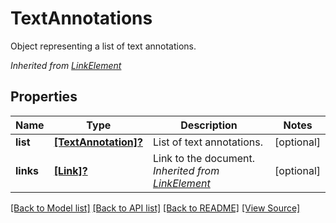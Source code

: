 ﻿# TextAnnotations
Object representing a list of text annotations.

*Inherited from [LinkElement](LinkElement.md)*
## Properties
Name | Type | Description | Notes
------------ | ------------- | ------------- | -------------
**list** | [**[TextAnnotation]?**](TextAnnotation.md) | List of text annotations. | [optional]
**links** | [**[Link]?**](Link.md) | Link to the document.<br />*Inherited from [LinkElement](LinkElement.md)* | [optional]

[[Back to Model list]](../README.md#documentation-for-models) [[Back to API list]](../README.md#documentation-for-api-endpoints) [[Back to README]](../README.md) [[View Source]](../AsposePdfCloud/Models/TextAnnotations.swift)

